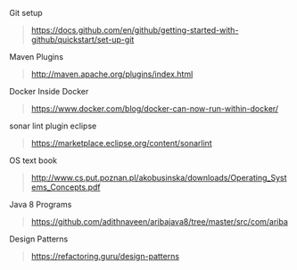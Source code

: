 Git setup 

> https://docs.github.com/en/github/getting-started-with-github/quickstart/set-up-git

Maven Plugins 

> http://maven.apache.org/plugins/index.html

Docker Inside Docker 

> https://www.docker.com/blog/docker-can-now-run-within-docker/

 sonar lint plugin eclipse 
> https://marketplace.eclipse.org/content/sonarlint

OS text book 

> http://www.cs.put.poznan.pl/akobusinska/downloads/Operating_Systems_Concepts.pdf

Java 8 Programs 
> https://github.com/adithnaveen/aribajava8/tree/master/src/com/ariba

Design Patterns 
> https://refactoring.guru/design-patterns
> 

